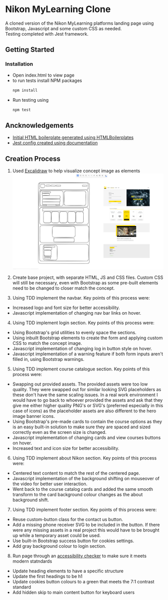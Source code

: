 # Nikon MyLearning Clone

A cloned version of the Nikon MyLearning platforms landing page using Bootstrap, Javascript and some custom CSS as needed.
<br />
Testing completed with Jest framework.

## Getting Started

### Installation

* Open index.html to view page
* to run tests install NPM packages
   ```sh
   npm install
   ```
* Run testing using
  ```sh
  npm test
  ```

## Ancknowledgements

* [Initial HTML boilerplate generated using HTMLBoilerplates](https://htmlboilerplates.com/)
* [Jest config created using documentation](https://jestjs.io/docs/configuration)

## Creation Process

1. Used [Excalidraw](https://excalidraw.com/) to help visualize concept image as elements
![screenshot of Excalidraw template](./README_assets/myLearningExcalidraw.PNG)

2. Create base project, with separate HTML, JS and CSS files. Custom CSS will still be necessary, even with Bootstrap as some pre-built elements need to be changed to closer match the concept.

3. Using TDD implement the navbar. Key points of this process were:
* Increased logo and font size for better accessibility.
* Javascript implementation of changing nav bar links on hover.

4. Using TDD implement login section. Key points of this process were:
* Using Bootstrap's grid utilities to evenly space the sections.
* Using inbuilt Bootstrap elements to create the form and applying custom CSS to match the concept image.
* Javascript implementation of changing log in button style on hover.
* Javascript implementation of a warning feature if both form inputs aren't filled in, using Bootstrap warnings.

5. Using TDD implement course catalogue section. Key points of this process were:
* Swapping out provided assets. The provided assets were too low quality. They were swapped out for similar looking SVG placeholders as these don't have the same scaling issues. In a real work environment I would have to go back to whoever provided the assets and ask that they give me either higher quality PNG's or SVG's (preferred especially in this case of icons) as the placeholder assets are also different to the hero image banner icons.
* Using Bootstrap's pre-made cards to contain the course options as they is an easy built-in solution to make sure they are spaced and sized correctly even as the screen size is changed.
* Javascript implementation of changing cards and view courses buttons on hover.
* Increased text and icon size for better accessibility.

6. Using TDD implement about Nikon section. Key points of this process were:
* Centered text content to match the rest of the centered page.
* Javascript implementation of the background shifting on mouseover of the video for better user interaction.
* Went back to the course catalog cards and added the same smooth transform to the card background colour changes as the about background shift.

7. Using TDD implement footer section. Key points of this process were:
* Reuse custom-button class for the contact us button.
* Add a missing phone receiver SVG to be included in the button. If there were any missing assets in a real project this would have to be brought up while a temporary asset could be used.
* Use built-in Bootstrap success button for cookies settings.
* Add gray background colour to login section.

8. Run page through an [accessibility checker](https://chromewebstore.google.com/detail/siteimprove-accessibility/djcglbmbegflehmbfleechkjhmedcopn) to make sure it meets modern statndards
* Update heading elements to have a specific structure
* Update the first headings to be h1
* Update cookies button colours to a green that meets the 7:1 contrast standard
* Add hidden skip to main content button for keyboard users